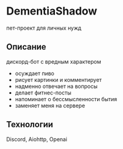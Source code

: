 # DementiaShadow

пет-проект для личных нужд

## Описание

дискорд-бот с вредным характером
* осуждает пиво
* рисует картинки и комментирует
* надменно отвечает на вопросы
* делает фитнес-посты
* напоминает о бессмысленности бытия
* заменяет меня на сервере

## Технологии

Discord, Aiohttp, Openai
